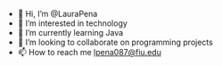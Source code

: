 - 👋 Hi, I’m @LauraPena
- 👀 I’m interested in technology
- 🌱 I’m currently learning Java
- 💞️ I’m looking to collaborate on programming projects
- 📫 How to reach me lpena087@fiu.edu

<!---
misaki451/misaki451 is a ✨ special ✨ repository because its `README.md` (this file) appears on your GitHub profile.
You can click the Preview link to take a look at your changes.
--->
